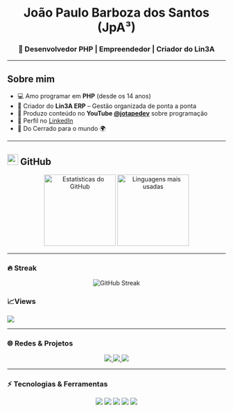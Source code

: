 <!-- Banner ou destaque -->
<h1 align="center">João Paulo Barboza dos Santos (JpA³)</h1>
<h3 align="center">🚀 Desenvolvedor PHP | Empreendedor | Criador do Lin3A</h3>

---

## Sobre mim
- 💻 Amo programar em **PHP** (desde os 14 anos)
- 🚀 Criador do **Lin3A ERP** – Gestão organizada de ponta a ponta
- 🎥 Produzo conteúdo no **YouTube [@jotapedev](https://www.youtube.com/@jotapedev)** sobre programação
- 💼 Perfil no [LinkedIn](https://www.linkedin.com/in/jpbarboza/)
- 📍 Do Cerrado para o mundo 🌍

---

## <img src="https://cdn.jsdelivr.net/gh/devicons/devicon/icons/github/github-original.svg" width="25"/> GitHub
<p align="center">
  <img src="https://github-readme-stats.vercel.app/api?username=joaopauloa3&show_icons=true&theme=radical" alt="Estatísticas do GitHub" height="165"/>
  <img src="https://github-readme-stats.vercel.app/api/top-langs/?username=joaopauloa3&layout=compact&theme=radical" alt="Linguagens mais usadas" height="165"/>
</p>

---

### 🔥 Streak
<p align="center">
  <img src="https://github-readme-streak-stats.herokuapp.com/?user=joaopauloa3&theme=dark" alt="GitHub Streak"/>
</p>

### 📈Views
<p align="left">
  <img src="https://komarev.com/ghpvc/?username=joaopauloa3&color=blue&style=flat-square&label=VISITAS"/>
</p>


---

### 🌐 Redes & Projetos
<p align="center">
  <a href="https://www.youtube.com/@jotapedev" target="_blank">
    <img src="https://img.shields.io/badge/YouTube-JotapeDev-FF0000?style=for-the-badge&logo=youtube&logoColor=white"/>
  </a>
  <a href="https://www.linkedin.com/in/jpbarboza/" target="_blank">
    <img src="https://img.shields.io/badge/LinkedIn-JP%20Barboza-0077B5?style=for-the-badge&logo=linkedin&logoColor=white"/>
  </a>
  <a href="https://lin3a.site" target="_blank">
    <img src="https://img.shields.io/badge/Lin3A%20ERP-Futuro%20da%20Gestão-4CAF50?style=for-the-badge&logo=codeigniter&logoColor=white"/>
  </a>
</p>

---

### ⚡ Tecnologias & Ferramentas
<p align="center">
  <img src="https://img.shields.io/badge/PHP-777BB4?style=for-the-badge&logo=php&logoColor=white"/>
  <img src="https://img.shields.io/badge/MySQL-4479A1?style=for-the-badge&logo=mysql&logoColor=white"/>
  <img src="https://img.shields.io/badge/HTML5-E34F26?style=for-the-badge&logo=html5&logoColor=white"/>
  <img src="https://img.shields.io/badge/CSS3-1572B6?style=for-the-badge&logo=css3&logoColor=white"/>
  <img src="https://img.shields.io/badge/JavaScript-F7DF1E?style=for-the-badge&logo=javascript&logoColor=black"/>
</p>

